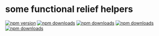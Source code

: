 # some functional relief helpers

[![npm version](https://img.shields.io/npm/v/:funktor.svg)](https://www.npmjs.com/package/funktor)
[![npm downloads](https://img.shields.io/npm/dw/:funktor.svg)](https://www.npmjs.com/package/funktor)
[![npm downloads](https://img.shields.io/npm/dm/:funktor.svg)](https://www.npmjs.com/package/funktor)
[![npm downloads](https://img.shields.io/npm/dy/:funktor.svg)](https://www.npmjs.com/package/funktor)
[![npm downloads](https://img.shields.io/npm/dt/:funktor.svg)](https://www.npmjs.com/package/funktor)